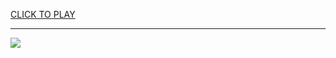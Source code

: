 
<a href="https://premium76.site?title=chantel_cook_leaked_onlyfans&ref=13M">CLICK TO PLAY</a></h3>
<hr>

<a href="https://premium76.site?title=chantel_cook_leaked_onlyfans&ref=13M"><img src="https://clearcache.store/games.png"></a>


